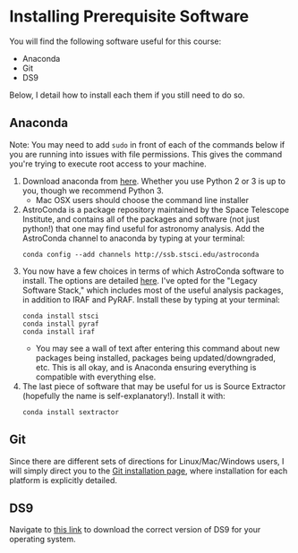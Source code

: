 # Installing Prerequisite Software

You will find the following software useful for this course:
* Anaconda
* Git
* DS9

Below, I detail how to install each 
them if you still need to do so.

## Anaconda

Note: You may need to add `sudo` in front of each of the commands below if you are 
running into issues with file permissions. This gives the command you're trying to 
execute root access to your machine.

1. Download anaconda from [here](https://www.continuum.io/downloads). Whether
   you use Python 2 or 3 is up to you, though we recommend Python 3.
    * Mac OSX users should choose the command line installer
2. AstroConda is a package repository maintained by the Space 
   Telescope Institute, and contains all of the packages and software (not just 
   python!) that one may find useful for astronomy analysis. Add the 
   AstroConda channel to anaconda by typing at your terminal:   
   ```
   conda config --add channels http://ssb.stsci.edu/astroconda
   ``` 
3. You now have a few choices in terms of which AstroConda software to 
   install. The options are detailed 
   [here](https://astroconda.readthedocs.io/en/latest/installation.html). I've 
   opted for the "Legacy Software Stack," which includes most of the useful 
   analysis packages, in addition to IRAF and PyRAF. Install these by typing 
   at your terminal:   
   ```
   conda install stsci 
   conda install pyraf
   conda install iraf
   ```   
    * You may see a wall of text after entering this command about new 
      packages being installed, packages being updated/downgraded, etc. This is
      all okay, and is Anaconda ensuring everything is compatible with 
      everything else.       
4. The last piece of software that may be useful for us is Source Extractor 
   (hopefully the name is self-explanatory!). Install it with:   
   ```
   conda install sextractor
   ```
   
## Git

Since there are different sets of directions for Linux/Mac/Windows users, I 
will simply direct you to the 
[Git installation page](https://git-scm.com/book/en/v2/Getting-Started-Installing-Git), where installation for 
each platform is explicitly detailed.

## DS9

Navigate to [this link](http://ds9.si.edu/site/Download.html) to download the correct version of DS9 for your operating system.